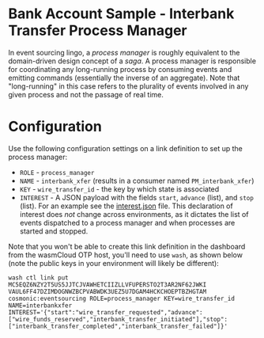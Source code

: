 # Bank Account Sample - Interbank Transfer Process Manager
In event sourcing lingo, a _process manager_ is roughly equivalent to the domain-driven design concept of a _saga_. A process manager is responsible for coordinating any long-running process by consuming events and emitting commands (essentially the inverse of an aggregate). Note that "long-running" in this case refers to the plurality of events involved in any given process and not the passage of real time.

# Configuration
Use the following configuration settings on a link definition to set up the process manager:
* `ROLE` - `process_manager`
* `NAME` - `interbank_xfer` (results in a consumer named `PM_interbank_xfer`)
* `KEY` - `wire_transfer_id` - the key by which state is associated
* `INTEREST` - A JSON payload with the fields `start`, `advance` (list), and `stop` (list). For an example see the [interest.json](./interest.json) file. This declaration of interest does _not_ change across environments, as it dictates the list of events dispatched to a process manager and when processes are started and stopped.

Note that you won't be able to create this link definition in the dashboard from the wasmCloud OTP host, you'll need to use `wash`, as shown below (note the public keys in your environment will likely be different):

```
wash ctl link put MC5EQZ6NZY2T5US5JJTCJVAWHETCIIZLLVFUPERSTO2T3AR2NF62JWKI VAUL6FF47DZIMDOGNWZBCPVABWDK3UEZ5U7DGAM4HCKCHOEPTBZHGTAM cosmonic:eventsourcing ROLE=process_manager KEY=wire_transfer_id NAME=interbankxfer INTEREST='{"start":"wire_transfer_requested","advance":["wire_funds_reserved","interbank_transfer_initiated"],"stop":["interbank_transfer_completed","interbank_transfer_failed"]}'
```
